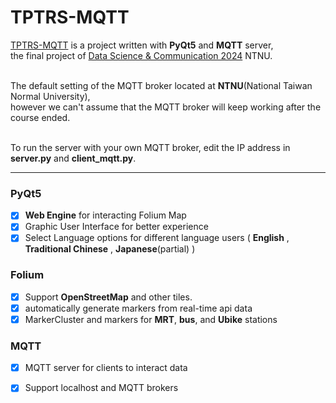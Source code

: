 # TPTRS-MQTT

[TPTRS-MQTT](https://github.com/NaoCoding/TPTRS-MQTT) is a project written with **PyQt5** and **MQTT** server, <br> the final project of [Data Science &amp; Communication 2024](https://web.ntnu.edu.tw/~cw/icoil/) NTNU. <br><br>

The default setting of the MQTT broker located at **NTNU**(National Taiwan Normal University), <br>however we can't assume that the MQTT broker will keep working after the course ended.<br><br>

To run the server with your own MQTT broker, edit the IP address in **server.py** and **client_mqtt.py**.

---

### PyQt5

- [x] **Web Engine** for interacting Folium Map
- [x] Graphic User Interface for better experience
- [x] Select Language options for different language users ( **English** , **Traditional Chinese** , **Japanese**(partial) )

 ### Folium

 - [x] Support **OpenStreetMap** and other tiles.
 - [x] automatically generate markers from real-time api data
 - [x] MarkerCluster and markers for **MRT**, **bus**, and **Ubike** stations

### MQTT

- [x] MQTT server for clients to interact data
- [x] Support localhost and MQTT brokers

